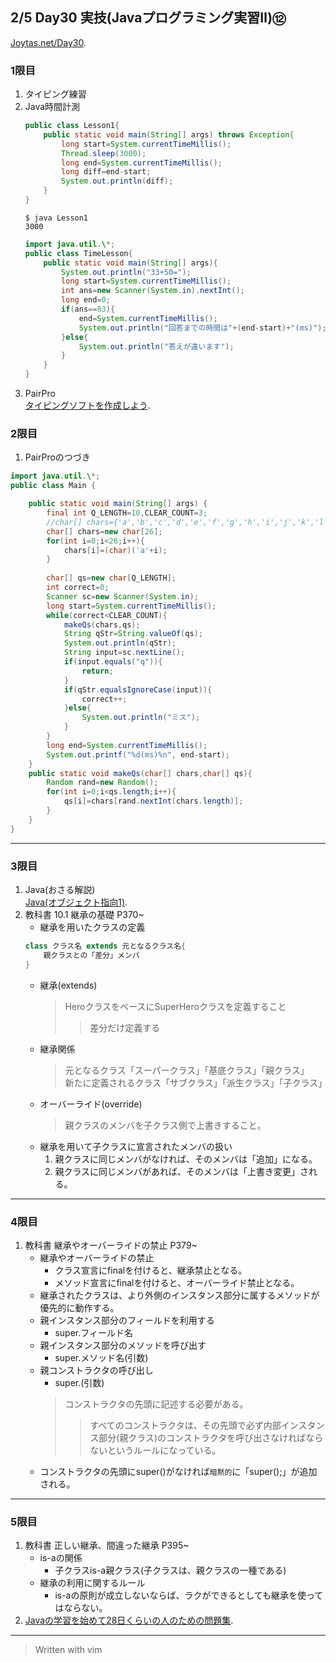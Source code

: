 ## 2/5 Day30 実技(Javaプログラミング実習Ⅱ)⑫
[Joytas.net/Day30](https://joytas.net/%e8%a8%93%e7%b7%b4/day30).
### 1限目
1. タイピング練習
1. Java時間計測
	~~~java
	public class Lesson1{
		public static void main(String[] args) throws Exception{
			long start=System.currentTimeMillis();
			Thread.sleep(3000);
			long end=System.currentTimeMillis();
			long diff=end-start;
			System.out.println(diff);
		}
	}
	~~~
	~~~
	$ java Lesson1
	3000
	~~~
	~~~java
	import java.util.\*;
	public class TimeLesson{
		public static void main(String[] args){
			System.out.println("33+50=");
			long start=System.currentTimeMillis();
			int ans=new Scanner(System.in).nextInt();
			long end=0;
			if(ans==83){
				end=System.currentTimeMillis();
				System.out.println("回答までの時間は"+(end-start)+"(ms)");
			}else{
				System.out.println("答えが違います");
			}
		}
	}
	~~~
1. PairPro  
[タイピングソフトを作成しよう](https://joytas.net/programming/java/typing).
### 2限目
1. PairProのつづき
~~~java
import java.util.\*;
public class Main {

	public static void main(String[] args) {
		final int Q_LENGTH=10,CLEAR_COUNT=3;
		//char[] chars={'a','b','c','d','e','f','g','h','i','j','k','l','m','n','o','p','q','r','s','t','u','v','w','x','y','z'};
		char[] chars=new char[26];
		for(int i=0;i<26;i++){
			chars[i]=(char)('a'+i);
		}
		
		char[] qs=new char[Q_LENGTH];
		int correct=0;
		Scanner sc=new Scanner(System.in);
		long start=System.currentTimeMillis();
		while(correct<CLEAR_COUNT){
			makeQs(chars,qs);
			String qStr=String.valueOf(qs);
			System.out.println(qStr);
			String input=sc.nextLine();
			if(input.equals("q")){
				return;
			}
			if(qStr.equalsIgnoreCase(input)){
				correct++;
			}else{
				System.out.println("ミス");
			}
		}
		long end=System.currentTimeMillis();
		System.out.printf("%d(ms)%n", end-start);
	}
	public static void makeQs(char[] chars,char[] qs){
		Random rand=new Random();
		for(int i=0;i<qs.length;i++){
			qs[i]=chars[rand.nextInt(chars.length)];
		}
	}
}
~~~
---
### 3限目
1. Java(おさる解説)  
[Java(オブジェクト指向1)](https://joytas.net/programming/java_oop1).
1. 教科書 10.1 継承の基礎 P370~
	- 継承を用いたクラスの定義
	~~~java
	class クラス名 extends 元となるクラス名{
		親クラスとの「差分」メンバ
	}
	~~~
	- 継承(extends)
		> HeroクラスをベースにSuperHeroクラスを定義すること
		>> 差分だけ定義する
	- 継承関係
		> 元となるクラス「スーパークラス」「基底クラス」「親クラス」  
		> 新たに定義されるクラス「サブクラス」「派生クラス」「子クラス」
	- オーバーライド(override)
		> 親クラスのメンバを子クラス側で上書きすること。
	- 継承を用いて子クラスに宣言されたメンバの扱い
		1. 親クラスに同じメンバがなければ、そのメンバは「追加」になる。
		1. 親クラスに同じメンバがあれば、そのメンバは「上書き変更」される。
---
### 4限目
1. 教科書 継承やオーバーライドの禁止 P379~
	- 継承やオーバーライドの禁止
		- クラス宣言にfinalを付けると、継承禁止となる。
		- メソッド宣言にfinalを付けると、オーバーライド禁止となる。
	- 継承されたクラスは、より外側のインスタンス部分に属するメソッドが優先的に動作する。
	- 親インスタンス部分のフィールドを利用する
		- super.フィールド名
	- 親インスタンス部分のメソッドを呼び出す
		- super.メソッド名(引数)
	- 親コンストラクタの呼び出し
		- super.(引数)
		> コンストラクタの先頭に記述する必要がある。
		>> すべてのコンストラクタは、その先頭で必ず内部インスタンス部分(親クラス)のコンストラクタを呼び出さなければならないというルールになっている。
	- コンストラクタの先頭にsuper()がなければ`暗黙的`に「super();」が追加される。
---
### 5限目
1. 教科書 正しい継承、間違った継承 P395~
	- is-aの関係
		- 子クラスis-a親クラス(子クラスは、親クラスの一種である)
	- 継承の利用に関するルール
		- is-aの原則が成立しないならば、ラクができるとしても継承を使ってはならない。
1. [Javaの学習を始めて28日くらいの人のための問題集](https://joytas.net/programming/java_basic_28).
---
> Written with vim
